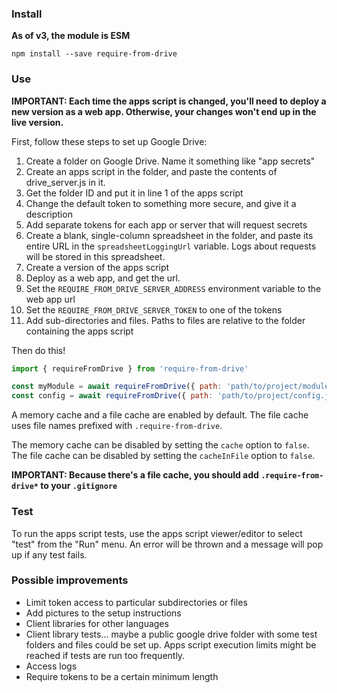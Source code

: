 ### Install

**As of v3, the module is ESM**

```
npm install --save require-from-drive
```

### Use

**IMPORTANT: Each time the apps script is changed, you'll need to deploy a new version as a web app. Otherwise, your changes won't end up in the live version.**

First, follow these steps to set up Google Drive:

1. Create a folder on Google Drive. Name it something like "app secrets"
2. Create an apps script in the folder, and paste the contents of drive_server.js in it.
3. Get the folder ID and put it in line 1 of the apps script
4. Change the default token to something more secure, and give it a description
5. Add separate tokens for each app or server that will request secrets
6. Create a blank, single-column spreadsheet in the folder, and paste its entire URL in the `spreadsheetLoggingUrl` variable. Logs about requests will be stored in this spreadsheet.
7. Create a version of the apps script
8. Deploy as a web app, and get the url.
9. Set the `REQUIRE_FROM_DRIVE_SERVER_ADDRESS` environment variable to the web app url
10. Set the `REQUIRE_FROM_DRIVE_SERVER_TOKEN` to one of the tokens
11. Add sub-directories and files. Paths to files are relative to the folder containing the apps script

Then do this!

```js
import { requireFromDrive } from 'require-from-drive'

const myModule = await requireFromDrive({ path: 'path/to/project/module.js' })
const config = await requireFromDrive({ path: 'path/to/project/config.json' })
```

A memory cache and a file cache are enabled by default. The file cache uses file names prefixed with `.require-from-drive`.

The memory cache can be disabled by setting the `cache` option to `false`. The file cache can be disabled by setting the `cacheInFile` option to `false`.

**IMPORTANT: Because there's a file cache, you should add `.require-from-drive*` to your `.gitignore`**

### Test

To run the apps script tests, use the apps script viewer/editor to select "test" from the "Run" menu. An error will be thrown and a message will pop up if any test fails.

### Possible improvements

- Limit token access to particular subdirectories or files
- Add pictures to the setup instructions
- Client libraries for other languages
- Client library tests... maybe a public google drive folder with some test folders and files could be set up. Apps script execution limits might be reached if tests are run too frequently.
- Access logs
- Require tokens to be a certain minimum length
